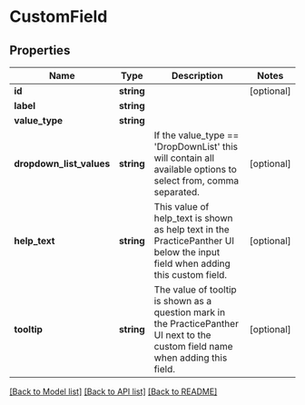 # CustomField

## Properties
Name | Type | Description | Notes
------------ | ------------- | ------------- | -------------
**id** | **string** |  | [optional] 
**label** | **string** |  | 
**value_type** | **string** |  | 
**dropdown_list_values** | **string** | If the value_type &#x3D;&#x3D; &#39;DropDownList&#39; this will contain all available options to select from, comma separated. | [optional] 
**help_text** | **string** | This value of help_text is shown as help text in the PracticePanther UI below the input field when adding this custom field. | [optional] 
**tooltip** | **string** | The value of tooltip is shown as a question mark in the PracticePanther UI next to the custom field name when adding this field. | [optional] 

[[Back to Model list]](../README.md#documentation-for-models) [[Back to API list]](../README.md#documentation-for-api-endpoints) [[Back to README]](../README.md)


